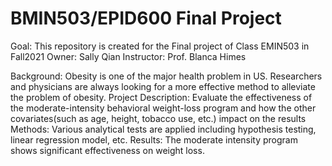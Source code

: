 # BMIN503/EPID600 Final Project

Goal: This repository is created for the Final project of Class EMIN503 in Fall2021
Owner: Sally Qian 
Instructor: Prof. Blanca Himes

Background: Obesity is one of the major health problem in US. Researchers and physicians are always looking for a more effective method to alleviate the problem of obesity.
Project Description: Evaluate the effectiveness of the moderate-intensity behavioral weight-loss program and how the other covariates(such as age, height, tobacco use, etc.) impact on the results
Methods: Various analytical tests are applied including hypothesis testing, linear regression model, etc. 
Results: The moderate intensity program shows significant effectiveness on weight loss. 



